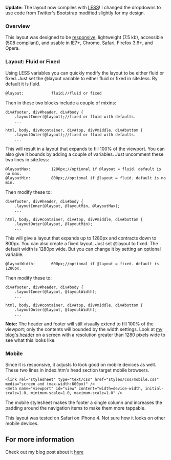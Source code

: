 **Update:** The layout now compiles with [LESS](http://lesscss.org/)! I changed the dropdowns to use code from Twitter's Bootstrap modified slightly for my design.

### Overview

This layout was designed to be [responsive](http://www.alistapart.com/articles/responsive-web-design/), lightweight (7.5 kb), accessible (508 compliant), and usable in IE7+, Chrome, Safari, Firefox 3.6+, and Opera. 

### Layout: Fluid or Fixed

Using LESS variables you can quickly modify the layout to be either fluid or fixed. Just set the @layout variable to either fluid or fixed in site.less. By default it is fluid.

    @layout:            fluid;//fluid or fixed

Then in these two blocks include a couple of mixins:

    div#footer, div#header, div#body {
        .layoutInner(@layout);//fixed or fluid with defaults.
        ...
        
    html, body, div#container, div#top, div#middle, div#bottom {
        .layoutOuter(@layout);//fixed or fluid with defaults.
        ...

This will result in a layout that expands to fill 100% of the viewport. You can also give it bounds by adding a couple of variables. Just uncomment these two lines in site.less:

    @layoutMax:         1280px;//optional if @layout = fluid. default is no max.
    @layoutMin:         800px;//optional if @layout = fluid. default is no min.
    
Then modify these to:

    div#footer, div#header, div#body {
        .layoutInner(@layout, @layoutMin, @layoutMax);
        ...
        
    html, body, div#container, div#top, div#middle, div#bottom {       
        .layoutOuter(@layout, @layoutMin);
        ...

This will give a layout that expands up to 1280px and contracts down to 800px.
You can also create a fixed layout. Just set @layout to fixed. The default width is 1280px wide. But you can change it by setting an optional variable.

    @layoutWidth:       600px;//optional if @layout = fixed. default is 1280px.

Then modify these to:

    div#footer, div#header, div#body {
        .layoutInner(@layout, @layoutWidth);
        ...
        
    html, body, div#container, div#top, div#middle, div#bottom {      
        .layoutOuter(@layout, @layoutWidth);
        ...

**Note:** The header and footer will still visually extend to fill 100% of the viewport; only the contents will bounded by the width settings. Look at [my blog's header](http://www.linecomments.com) on a screen with a resolution greater than 1280 pixels wide to see what this looks like.

### Mobile

Since it is responsive, it adjusts to look good on mobile devices as well. These two lines in index.htm's head section target mobile browsers.

    <link rel="stylesheet" type="text/css" href="styles/css/mobile.css" media="screen and (max-width:600px)" />
    <meta name="viewport" id="view" content="width=device-width, initial-scale=1.0, minimum-scale=1.0, maximum-scale=1.0" />
    
The mobile stylesheet makes the footer a single column and increases the padding around the navigation items to make them more tappable.

This layout was tested on Safari on iPhone 4. Not sure how it looks on other mobile devices.

## For more information

Check out my blog post about it [here](http://www.linecomments.com/2012/01/applayout-simple-starting-layout-for.html "Line Comments")